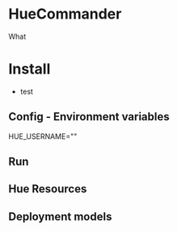# HueCommander

What


# Install

- test

## Config - Environment variables

HUE_USERNAME="<userid from the hue bridge>"



## Run


## Hue Resources


## Deployment models

